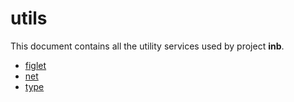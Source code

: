 # utils

This document contains all the utility services used by project **inb**.

- [figlet][_figlet]
- [net][_net]
- [type][_type]

<!-- Definitions -->

[_figlet]: https://github.com/joshiayush/inb/blob/master/docs/inb/lib/utils/figlet.md
[_net]: https://github.com/joshiayush/inb/blob/master/docs/inb/lib/utils/net.md
[_type]: https://github.com/joshiayush/inb/blob/master/docs/inb/lib/utils/type.md
